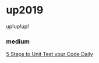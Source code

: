 # up2019
up!up!up!


### medium 

[5 Steps to Unit Test your Code Daily](./medium/5_Steps_to_Unit_Test_your_Code_Daily.md) 
